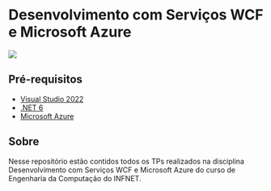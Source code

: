 # Desenvolvimento com Serviços WCF e Microsoft Azure

![](https://img.shields.io/badge/C%23-239120?style=for-the-badge&logo=c-sharp&logoColor=whit)

## Pré-requisitos

- [Visual Studio 2022](https://visualstudio.microsoft.com/pt-br/vs/)
- [.NET 6](https://dotnet.microsoft.com/en-us/download/dotnet/6.0)
- [Microsoft Azure](https://azure.microsoft.com/pt-br/)

## Sobre

Nesse repositório estão contidos todos os TPs realizados na disciplina Desenvolvimento com Serviços WCF e Microsoft Azure do curso de Engenharia da Computação do INFNET.
